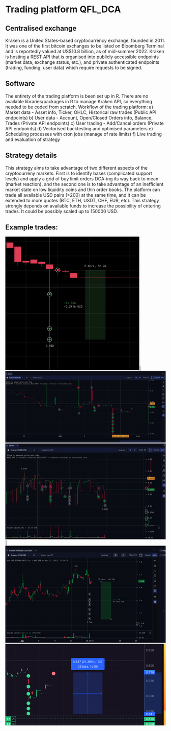 # Trading platform QFL_DCA

## Centralised exchange
Kraken is a United States–based cryptocurrency exchange, founded in 2011. It was one of the first bitcoin exchanges to be listed on Bloomberg Terminal and is reportedly valued at US$10.8 billion, as of mid-summer 2022.
Kraken is hosting a REST API that is organised into publicly accessible endpoints (market data, exchange status, etc.), and private authenticated endpoints (trading, funding, user data) which require requests to be signed.

## Software
The entirety of the trading platform is been set up in R. There are no available libraries/packages in R to manage Kraken API, so everything needed to be coded from scratch.
Workflow of the trading platform:
a) Market data - Asset info, Ticker, OHLC, Historical raw trades (Public API endpoints) b) User data - Account, Open/Closed Orders info, Balance, Trades (Private API endpoints) c) User trading - Add/Cancel orders (Private API endpoints)
d) Vectorised backtesting and optimised parameters
e) Scheduling processes with cron jobs (manage of rate limits)
f) Live trading and evaluation of strategy

## Strategy details
This strategy aims to take advantage of two different aspects of the cryptocurreny markets. First is to identify bases (complicated support levels) and apply a grid of buy limit orders DCA-ing its way back to mean (market reaction), and the second one is to take advantage of an inefficient market state on low liquidity
coins and thin order books.
The platform can trade all available USD pairs (>200) at the same time, and it can be extended to more quotes (BTC, ETH, USDT, CHF, EUR, etc).
This strategy strongly depends on available funds to increase the possibility of entering trades. It could be possibly scaled up to 150000 USD.

## Example trades:
![Alt text](/Images/1.png?raw=true)|![Alt text](/Images/2.png?raw=true)
![Alt text](/Images/3.png?raw=true)|![Alt text](/Images/4.png?raw=true)
![Alt text](/Images/5.png?raw=true)